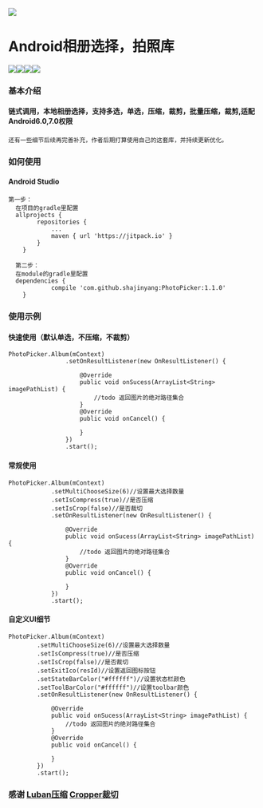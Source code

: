 ![](sjylogo.png)
# Android相册选择，拍照库
![](S71122-162701.jpg)![](S71122-162709.jpg)![](S71122-162733.jpg)![](gif.gif)
### 基本介绍
####  链式调用，本地相册选择，支持多选，单选，压缩，裁剪，批量压缩，裁剪,适配Android6.0,7.0权限

    还有一些细节后续再完善补充，作者后期打算使用自己的这套库，并持续更新优化。

### 如何使用

#### Android Studio
    第一步：
      在项目的gradle里配置
      allprojects {
      		repositories {
      			...
      			maven { url 'https://jitpack.io' }
      		}
      	}

      第二步：
      在module的gradle里配置
      dependencies {
      	        compile 'com.github.shajinyang:PhotoPicker:1.1.0'
      	}

### 使用示例

#### 快速使用（默认单选，不压缩，不裁剪）
    PhotoPicker.Album(mContext)
                    .setOnResultListener(new OnResultListener() {

                        @Override
                        public void onSucess(ArrayList<String> imagePathList) {
                            //todo 返回图片的绝对路径集合
                        }
                        @Override
                        public void onCancel() {

                        }
                    })
                    .start();


#### 常规使用
    PhotoPicker.Album(mContext)
                .setMultiChooseSize(6)//设置最大选择数量
                .setIsCompress(true)//是否压缩
                .setIsCrop(false)//是否裁切
                .setOnResultListener(new OnResultListener() {

                    @Override
                    public void onSucess(ArrayList<String> imagePathList) {
                        //todo 返回图片的绝对路径集合
                    }
                    @Override
                    public void onCancel() {

                    }
                })
                .start();


#### 自定义UI细节
    PhotoPicker.Album(mContext)
            .setMultiChooseSize(6)//设置最大选择数量
            .setIsCompress(true)//是否压缩
            .setIsCrop(false)//是否裁切
            .setExitIco(resId)//设置返回图标按钮
            .setStateBarColor("#ffffff")//设置状态栏颜色
            .setToolBarColor("#ffffff")//设置toolbar颜色
            .setOnResultListener(new OnResultListener() {

                @Override
                public void onSucess(ArrayList<String> imagePathList) {
                    //todo 返回图片的绝对路径集合
                }
                @Override
                public void onCancel() {

                }
            })
            .start();

### 感谢 [Luban压缩](https://github.com/Curzibn/Luban) [Cropper裁切](https://github.com/edmodo/cropper)











